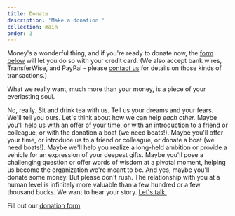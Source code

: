 ```yaml
---
title: Donate
description: 'Make a donation.'
collection: main
order: 3
---
```


Money's a wonderful thing, and if you're ready to donate now, the [form below](#form) will let you do so with your credit card. (We also accept bank wires, TransferWise, and PayPal - please [contact us](/contact/) for details on those kinds of transactions.)

What we really want, much more than your money, is a piece of your everlasting soul.

No, really. Sit and drink tea with us. Tell us your dreams and your fears. We'll tell you ours. Let's think about how we can help _each other._ Maybe you'll help us with an offer of your time, or with an introduction to a friend or colleague, or with the donation a boat (we need boats!). Maybe you'll offer your time, or introduce us to a friend or colleague, or donate a boat (we need boats!). Maybe we'll help you realize a long-held ambition or provide a vehicle for an expression of your deepest gifts. Maybe you'll pose a challenging question or offer words of wisdom at a pivotal moment, helping us become the organization we're meant to be. And yes, maybe you'll donate some money. But please don't rush. The relationship with you at a human level is infinitely more valuable than a few hundred or a few thousand bucks. We want to hear your story. [Let's talk.](/contact/)

<div><a name="form"></a></div>
<div id="wufoo-r1tv1c8j0u5txkf"> Fill out our <a href="https://vela.wufoo.com/forms/r1tv1c8j0u5txkf">donation form</a>. </div> <script type="text/javascript"> var r1tv1c8j0u5txkf; (function(d, t) { var s = d.createElement(t), options = { 'userName':'vela', 'formHash':'r1tv1c8j0u5txkf', 'autoResize':true, 'height':'784', 'async':true, 'host':'wufoo.com', 'header':'hide', 'ssl':true }; s.src = ('https:' == d.location.protocol ?'https://':'http://') + 'secure.wufoo.com/scripts/embed/form.js'; s.onload = s.onreadystatechange = function() { var rs = this.readyState; if (rs) if (rs != 'complete') if (rs != 'loaded') return; try { r1tv1c8j0u5txkf = new WufooForm(); r1tv1c8j0u5txkf.initialize(options); r1tv1c8j0u5txkf.display(); } catch (e) { } }; var scr = d.getElementsByTagName(t)[0], par = scr.parentNode; par.insertBefore(s, scr); })(document, 'script'); </script>

